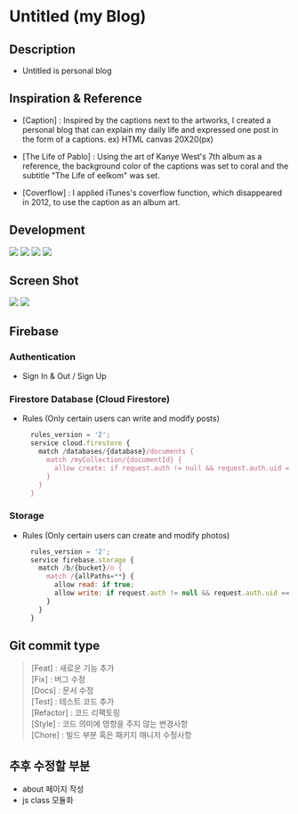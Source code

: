 # Untitled (my Blog)

## Description
- Untitled is personal blog

## Inspiration & Reference
- [Caption] : Inspired by the captions next to the artworks, I created a personal blog that can explain my daily life and expressed one post in the form of a captions. ex) HTML canvas 20X20(px)

- [The Life of Pablo] : Using the art of Kanye West's 7th album as a reference, the background color of the captions was set to coral and the subtitle "The Life of eelkom" was set.

- [Coverflow] : I applied iTunes's coverflow function, which disappeared in 2012, to use the caption as an album art.

## Development
   <img src="https://img.shields.io/badge/html5-E34F26?style=for-the-badge&logo=html5&logoColor=white">  <img src="https://img.shields.io/badge/css-1572B6?style=for-the-badge&logo=css3&logoColor=white">  <img src="https://img.shields.io/badge/javascript-F7DF1E?style=for-the-badge&logo=javascript&logoColor=black">  <img src="https://img.shields.io/badge/firebase-FFCA28?style=for-the-badge&logo=firebase&logoColor=white">

## Screen Shot
<img src="https://github.com/eelkom/Untitled/assets/103271836/3f8fc408-6979-4b48-bed2-94fbac6c3d7d.png" />
<img src="https://github.com/eelkom/Untitled/assets/103271836/f783d096-520d-479a-bb3e-dbab7168a0ac.gif" />


## Firebase

### Authentication
- Sign In & Out / Sign Up

### Firestore Database (Cloud Firestore)
- Rules (Only certain users can write and modify posts)
  ```javascript
    rules_version = '2';
    service cloud.firestore {
      match /databases/{database}/documents {
        match /myCollection/{documentId} {
          allow create: if request.auth != null && request.auth.uid == '특정 사용자 UID';
        }
      }
    }
  ```
### Storage
- Rules (Only certain users can create and modify photos)
  ```javascript
    rules_version = '2';
    service firebase.storage {
      match /b/{bucket}/o {
        match /{allPaths=**} {
          allow read: if true;
          allow write: if request.auth != null && request.auth.uid == "특정 사용자 UID";
        }
      }
    }
  ```
## Git commit type

> [Feat] : 새로운 기능 추가  
> [Fix] : 버그 수정  
> [Docs] : 문서 수정  
> [Test] : 테스트 코드 추가  
> [Refactor] : 코드 리팩토링  
> [Style] : 코드 의미에 영향을 주지 않는 변경사항  
> [Chore] : 빌드 부분 혹은 패키지 매니저 수정사항  

## 추후 수정할 부분

- about 페이지 작성
- js class 모듈화

